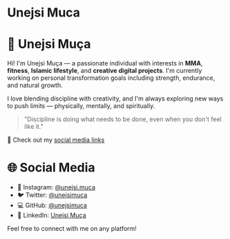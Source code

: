 # Unejsi Muca

# 👤 Unejsi Muça

Hi! I'm Unejsi Muça — a passionate individual with interests in **MMA**, **fitness**, **Islamic lifestyle**, and **creative digital projects**. I'm currently working on personal transformation goals including strength, endurance, and natural growth.

I love blending discipline with creativity, and I'm always exploring new ways to push limits — physically, mentally, and spiritually.

> "Discipline is doing what needs to be done, even when you don't feel like it."

🔗 Check out my [social media links](./socials.md)


# 🌐 Social Media

- 📸 Instagram: [@unejsi.muca](https://www.instagram.com/muca_u20/)
- 🐦 Twitter: [@unejsimuca](https://x.com/MucaU20)
- 💻 GitHub: [@unejsimuca](https://github.com/mucau20)
- 💼 LinkedIn: [Unejsi Muça](https://www.linkedin.com/in/unejsi-mu%C3%A7a-371165377/)

Feel free to connect with me on any platform!
